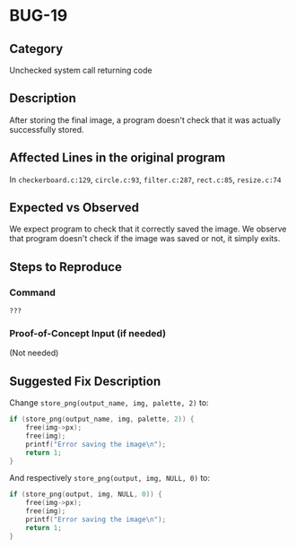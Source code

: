 # BUG-19
## Category
Unchecked system call returning code

## Description

After storing the final image, a program doesn't check that it was actually successfully stored.

## Affected Lines in the original program
In `checkerboard.c:129`, `circle.c:93`, `filter.c:287`, `rect.c:85`, `resize.c:74`

## Expected vs Observed
We expect program to check that it correctly saved the image. We observe that program doesn't check if the image was saved or not, it simply exits.

## Steps to Reproduce

### Command

```
???
```
### Proof-of-Concept Input (if needed)
(Not needed)

## Suggested Fix Description
Change `store_png(output_name, img, palette, 2)` to:
```c
if (store_png(output_name, img, palette, 2)) {
    free(img->px);
    free(img);
    printf("Error saving the image\n");
    return 1;
}
```
And respectively `store_png(output, img, NULL, 0)` to:
```c
if (store_png(output, img, NULL, 0)) {
    free(img->px);
    free(img);
    printf("Error saving the image\n");
    return 1;
}
```